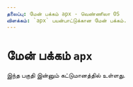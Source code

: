 ```yaml
---
தலைப்பு: மேன் பக்கம் apx - வெண்ணிலா OS
விளக்கம்: `apx` பயன்பாட்டுக்கான மேன் பக்கம்.
---
```


# மேன் பக்கம் `apx`

இந்த பகுதி இன்னும் கட்டுமானத்தில் உள்ளது.
